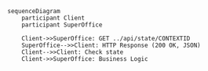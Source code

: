 <!-- markdownlint-disable-file MD041 -->
```mermaid
sequenceDiagram
    participant Client
    participant SuperOffice

    Client->>SuperOffice: GET ../api/state/CONTEXTID
    SuperOffice-->>Client: HTTP Response (200 OK, JSON)
    Client-->>Client: Check state
    Client->>SuperOffice: Business Logic
```
